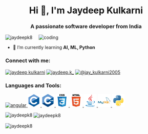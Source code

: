 <h1 align="center">Hi 👋, I'm Jaydeep Kulkarni</h1>
<h3 align="center">A passionate software developer from India</h3>
<img align="right" alt="coding" width="400" src="https://cdn.pixabay.com/photo/2022/05/27/11/17/coding-7224945_1280.png">

<p align="left"> <img src="https://komarev.com/ghpvc/?username=jaydeepk8&label=Profile%20views&color=0e75b6&style=flat" alt="jaydeepk8" /> </p>

- 🌱 I’m currently learning **AI, ML, Python**

<h3 align="left">Connect with me:</h3>
<p align="left">
<a href="https://linkedin.com/in/jaydeep kulkarni" target="blank"><img align="center" src="https://raw.githubusercontent.com/rahuldkjain/github-profile-readme-generator/master/src/images/icons/Social/linked-in-alt.svg" alt="jaydeep kulkarni" height="30" width="40" /></a>
<a href="https://instagram.com/jaydeep.k_" target="blank"><img align="center" src="https://raw.githubusercontent.com/rahuldkjain/github-profile-readme-generator/master/src/images/icons/Social/instagram.svg" alt="jaydeep.k_" height="30" width="40" /></a>
<a href="https://www.hackerrank.com/@jay_kulkarni2005" target="blank"><img align="center" src="https://raw.githubusercontent.com/rahuldkjain/github-profile-readme-generator/master/src/images/icons/Social/hackerrank.svg" alt="@jay_kulkarni2005" height="30" width="40" /></a>
</p>

<h3 align="left">Languages and Tools:</h3>
<p align="left"> <a href="https://angular.io" target="_blank" rel="noreferrer"> <img src="https://angular.io/assets/images/logos/angular/angular.svg" alt="angular" width="40" height="40"/> </a> <a href="https://www.cprogramming.com/" target="_blank" rel="noreferrer"> <img src="https://raw.githubusercontent.com/devicons/devicon/master/icons/c/c-original.svg" alt="c" width="40" height="40"/> </a> <a href="https://www.w3schools.com/cpp/" target="_blank" rel="noreferrer"> <img src="https://raw.githubusercontent.com/devicons/devicon/master/icons/cplusplus/cplusplus-original.svg" alt="cplusplus" width="40" height="40"/> </a> <a href="https://www.w3schools.com/css/" target="_blank" rel="noreferrer"> <img src="https://raw.githubusercontent.com/devicons/devicon/master/icons/css3/css3-original-wordmark.svg" alt="css3" width="40" height="40"/> </a> <a href="https://www.w3.org/html/" target="_blank" rel="noreferrer"> <img src="https://raw.githubusercontent.com/devicons/devicon/master/icons/html5/html5-original-wordmark.svg" alt="html5" width="40" height="40"/> </a> <a href="https://www.java.com" target="_blank" rel="noreferrer"> <img src="https://raw.githubusercontent.com/devicons/devicon/master/icons/java/java-original.svg" alt="java" width="40" height="40"/> </a> <a href="https://www.mysql.com/" target="_blank" rel="noreferrer"> <img src="https://raw.githubusercontent.com/devicons/devicon/master/icons/mysql/mysql-original-wordmark.svg" alt="mysql" width="40" height="40"/> </a> <a href="https://www.python.org" target="_blank" rel="noreferrer"> <img src="https://raw.githubusercontent.com/devicons/devicon/master/icons/python/python-original.svg" alt="python" width="40" height="40"/> </a> </p>

<p><img align="left" src="https://github-readme-stats.vercel.app/api/top-langs?username=jaydeepk8&show_icons=true&locale=en&layout=compact" alt="jaydeepk8" /></p>

<p>&nbsp;<img align="center" src="https://github-readme-stats.vercel.app/api?username=jaydeepk8&show_icons=true&locale=en" alt="jaydeepk8" /></p>

<p><img align="center" src="https://github-readme-streak-stats.herokuapp.com/?user=jaydeepk8&" alt="jaydeepk8" /></p>
